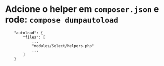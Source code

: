 # Adcione o helper em `composer.json` e rode: `compose dumpautoload`

```
    "autoload": {
        "files": [
            ...
            "modules/Select/helpers.php"
            ...
        ]
    }
```
